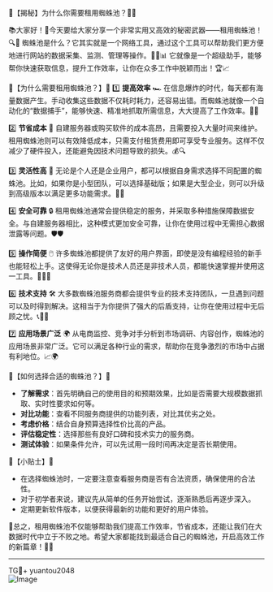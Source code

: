 🌟【揭秘】为什么你需要租用蜘蛛池？💼✨

📚大家好！👋今天要给大家分享一个非常实用又高效的秘密武器——租用蜘蛛池！🔍🚀 蜘蛛池是什么？它其实就是一个网络工具，通过这个工具可以帮助我们更方便地进行网站的数据采集、监测、管理等操作。👨‍💻📊 它就像是一个超级助手，能够帮你快速获取信息，提升工作效率，让你在众多工作中脱颖而出！🏆📈

🎯【为什么需要租用蜘蛛池？】🎯
1️⃣ **提高效率** 🏎️
在信息爆炸的时代，每天都有海量数据产生。手动收集这些数据不仅耗时耗力，还容易出错。而蜘蛛池就像一个自动化的“数据捕手”，能够快速、精准地抓取所需信息，大大提高了工作效率。🚀🌈

2️⃣ **节省成本** 💸
自建服务器或购买软件的成本高昂，且需要投入大量时间来维护。租用蜘蛛池则可以有效降低成本，只需支付租赁费用即可享受专业服务。这样不仅减少了硬件投入，还能避免因技术问题导致的损失。💰🔍

3️⃣ **灵活性高** 🌈
无论是个人还是企业用户，都可以根据自身需求选择不同配置的蜘蛛池。比如，如果你是小型团队，可以选择基础版；如果是大型企业，则可以升级到高级版本以满足更多功能需求。🔧🎈

4️⃣ **安全可靠** 🔒
租用蜘蛛池通常会提供稳定的服务，并采取多种措施保障数据安全。与自建服务器相比，这种模式更加安全可靠，让你在使用过程中无需担心数据泄露等问题。🛡️🛡️

5️⃣ **操作简便** 🖱️
许多蜘蛛池都提供了友好的用户界面，即使是没有编程经验的新手也能轻松上手。这使得无论你是技术人员还是非技术人员，都能快速掌握并使用这一工具。📖👩‍💻

6️⃣ **技术支持** 🛠️
大多数蜘蛛池服务商都会提供专业的技术支持团队，一旦遇到问题可以及时得到解决。这相当于为你提供了强大的后盾支持，让你在使用过程中无后顾之忧。📞👩‍🔧

7️⃣ **应用场景广泛** 🌍
从电商监控、竞争对手分析到市场调研、内容创作，蜘蛛池的应用场景非常广泛。它可以满足各种行业的需求，帮助你在竞争激烈的市场中占据有利地位。📈🌍

🎯【如何选择合适的蜘蛛池？】🎯
- **了解需求**：首先明确自己的使用目的和预期效果，比如是否需要大规模数据抓取、实时性要求如何等。
- **对比功能**：查看不同服务商提供的功能列表，对比其优劣之处。
- **考虑价格**：结合自身预算选择性价比高的产品。
- **评估稳定性**：选择那些有良好口碑和技术实力的服务商。
- **测试体验**：如果条件允许，可以先试用一段时间再决定是否长期使用。

🎯【小贴士】🎯
- 在选择蜘蛛池时，一定要注意查看服务商是否有合法资质，确保使用的合法性。
- 对于初学者来说，建议先从简单的任务开始尝试，逐渐熟悉后再逐步深入。
- 定期更新软件版本，以便获得最新的功能和更好的用户体验。

🎉总之，租用蜘蛛池不仅能够帮助我们提高工作效率，节省成本，还能让我们在大数据时代中立于不败之地。希望大家都能找到最适合自己的蜘蛛池，开启高效工作的新篇章！👏👏

---

TG💪+ yuantou2048  
![Image](https://github.com/user-attachments/assets/42a5a4a5-fea9-4a1d-8aa0-73e57e430cca)